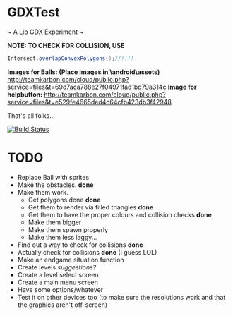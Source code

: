 GDXTest
=======

~ A Lib GDX Experiment ~

**NOTE: TO CHECK FOR COLLISION, USE**
```java
Intersect.overlapConvexPolygons();//!!!!
```
**Images for Balls: (Place images in \android\assets)**
http://teamkarbon.com/cloud/public.php?service=files&t=69d7aca788e27f04971fad1bd79a314c
**Image for helpbutton:**
http://teamkarbon.com/cloud/public.php?service=files&t=e529fe4665ded4c64cfb423db3f42948

That's all folks...

[![Build Status](https://travis-ci.org/TeamKarbonOfficial/GDXTest.svg?branch=master)](https://travis-ci.org/TeamKarbonOfficial/GDXTest)

TODO
=======
- Replace Ball with sprites
- Make the obstacles.  **done**
- Make them work.
    - Get polygons done **done**
    - Get them to render via filled triangles **done**
    - Get them to have the proper colours and collision checks **done**
    - Make them bigger
    - Make them spawn properly
    - Make them less laggy...
- Find out a way to check for collisions **done**
- Actually check for collisions **done** (I guess LOL)
- Make an endgame situation function
- Create levels *suggestions?*
- Create a level select screen
- Create a main menu screen
- Have some options/whatever
- Test it on other devices too (to make sure the resolutions work and that the graphics aren't off-screen)
